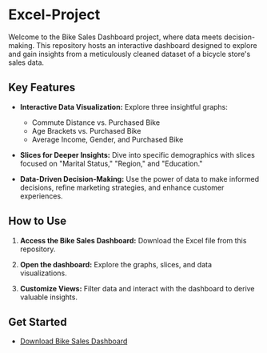 # Excel-Project

Welcome to the Bike Sales Dashboard project, where data meets decision-making. This repository hosts an interactive dashboard designed to explore and gain insights from a meticulously cleaned dataset of a bicycle store's sales data.

## Key Features

- **Interactive Data Visualization:** Explore three insightful graphs:
  - Commute Distance vs. Purchased Bike
  - Age Brackets vs. Purchased Bike
  - Average Income, Gender, and Purchased Bike

- **Slices for Deeper Insights:** Dive into specific demographics with slices focused on "Marital Status," "Region," and "Education."

- **Data-Driven Decision-Making:** Use the power of data to make informed decisions, refine marketing strategies, and enhance customer experiences.

## How to Use

1. **Access the Bike Sales Dashboard:** Download the Excel file from this repository.

2. **Open the dashboard:** Explore the graphs, slices, and data visualizations.

3. **Customize Views:** Filter data and interact with the dashboard to derive valuable insights.

## Get Started

- [Download Bike Sales Dashboard](https://github.com/jorgeyanas/Excel-Project/raw/main/Excel%20Project.xlsx)
